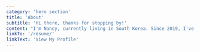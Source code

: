 ```yaml
---
category: 'hero section'
title: 'About'
subtitle: 'Hi there, thanks for stopping by!'
content: "I'm Nancy, currently living in South Korea. Since 2019, I've been working on tech projects that offer services like drone data processing, voice cloning, and educational platform services. Learning the art of coding can be both extremely rewarding and frustrating. And I wanted to capture those moments, both the good and the bad, before they fade away from my memories. Hence this blog."
linkTo: '/resume/'
linkText: 'View My Profile'
---
```

